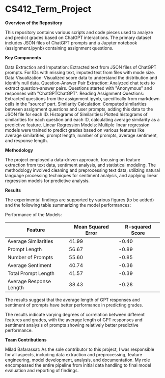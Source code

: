 # CS412_Term_Project

**Overview of the Repository**

This repository contains various scripts and code pieces used to analyze and predict grades based on ChatGPT interactions. The primary dataset includes JSON files of ChatGPT prompts and a Jupyter notebook (assignment.ipynb) containing assignment questions.

**Key Components**

Data Extraction and Imputation: Extracted text from JSON files of ChatGPT prompts. For IDs with missing text, imputed text from files with mode size.
Data Visualization: Visualized score data to understand the distribution and identify null data.
Question-Answer Pair Extraction: Analyzed chat texts to extract question-answer pairs. Questions started with "Anonymous" and responses with "ChatGPTChatGPT".
Reading Assignment Questions: Extracted questions from the assignment.ipynb, specifically from markdown cells in the "source" part.
Similarity Calculation: Computed similarities between assignment questions and user prompts, adding this data to the JSON file for each ID.
Histograms of Similarities: Plotted histograms of similarities for each question and each ID, calculating average similarity as a predictive feature.
Linear Regression Models: Multiple linear regression models were trained to predict grades based on various features like average similarities, prompt length, number of prompts, average sentiment, and response length.


**Methodology**

The project employed a data-driven approach, focusing on feature extraction from text data, sentiment analysis, and statistical modeling. The methodology involved cleaning and preprocessing text data, utilizing natural language processing techniques for sentiment analysis, and applying linear regression models for predictive analysis.

**Results**

The experimental findings are supported by various figures (to be added) and the following table summarizing the model performances:

Performance of the Models:

| Feature                   | Mean Squared Error | R-squared Score |
|---------------------------|--------------------|-----------------|
| Average Similarities      | 41.99              | -0.40           |
| Prompt Length             | 56.67              | -0.89           |
| Number of Prompts         | 55.60              | -0.85           |
| Average Sentiment         | 40.74              | -0.36           |
| Total Prompt Length       | 41.57              | -0.39           |
| Average Response Length   | 38.43              | -0.28           |

The results suggest that the average length of GPT responses and sentiment of prompts have better performance in predicting grades.

The results indicate varying degrees of correlation between different features and grades, with the average length of GPT responses and sentiment analysis of prompts showing relatively better predictive performance.

**Team Contributions**

Milad Bafarassat: As the sole contributor to this project, I was responsible for all aspects, including data extraction and preprocessing, feature engineering, model development, analysis, and documentation. My role encompassed the entire pipeline from initial data handling to final model evaluation and reporting of findings.

